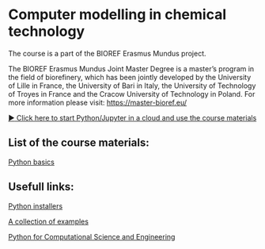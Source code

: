 # Computer modelling in chemical technology
The course is a part of the BIOREF Erasmus Mundus project.


The BIOREF Erasmus Mundus Joint Master Degree is a master’s program in the field of biorefinery, which has been jointly developed by the University of Lille in France, the University of Bari in Italy, the University of Technology of Troyes in France and the Cracow University of Technology in Poland. 
For more information please visit: https://master-bioref.eu/

[:arrow_forward: Click here to start Python/Jupyter in a cloud and use the course materials](http://mybinder.org/v2/gh/sbednarz/bioref-2022-computer-modelling/main)



## List of the course materials:

[Python basics](01/)





## Usefull links:

[Python installers](https://www.anaconda.com/products/distribution)

[A collection of examples](https://github.com/sbednarz/modeling)

[Python for Computational Science and Engineering](https://fangohr.github.io/introduction-to-python-for-computational-science-and-engineering/)
